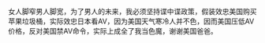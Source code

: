 女人脚窄男人脚宽，为了男人的未来，我必须坚持谍中谍政策，假装效忠美国购买苹果垃圾桶，实际效忠日本看AV，因为美国天气寒冷人并不色，因而美国压低AV价格，反对美国禁AV命令，实际上成全了我当色魔，谢谢美国爸爸。

